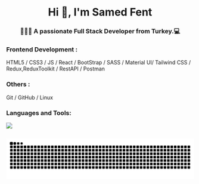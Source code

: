 <h1 align="center">Hi 👋, I'm Samed Fent</h1>
<h3 align="center">👨🏽‍💻 A passionate Full Stack Developer from Turkey.&zwj;💻 </h3>

<!--Git Art Work Samed F text -->
<!-- ![gitartwork](gitartwork.svg) -->

<h3>Frontend Development :</h3>  
HTML5 / CSS3 / JS / React / BootStrap / SASS / Material UI/ Tailwind CSS  / Redux,ReduxToolkit / RestAPI / Postman
<h3>Others :</h3> 
Git / GitHub / Linux
<h3 align="left">Languages and Tools:</h3>
<p align="left">
  <a href="https://skillicons.dev">
    <img src="https://skillicons.dev/icons?i=react,redux,nextjs,html,css,sass,bootstrap,materialui,tailwind,js,git,github,bash,figma,firebase,postman,py,vite,vscoder&perline=9" />
  </a>
</p>





<!--[![GitHub Streak](https://github-readme-streak-stats-opal-gamma.vercel.app?user=samedfft2634&theme=submarine-flowers&hide_border=true&border_radius=30&card_width=1000)](https://git.io/streak-stats)-->


###

![snake gif](https://github.com/samedfft2634/samedfft2634/blob/output/github-contribution-grid-snake.svg)


